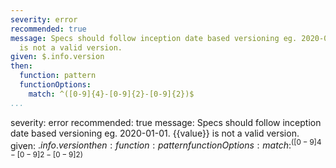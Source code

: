 ---
severity: error
recommended: true
message: Specs should follow inception date based versioning eg. 2020-01-01. {{value}}
  is not a valid version.
given: $.info.version
then:
  function: pattern
  functionOptions:
    match: ^([0-9]{4}-[0-9]{2}-[0-9]{2})$
...severity: error
recommended: true
message: Specs should follow inception date based versioning eg. 2020-01-01. {{value}}
  is not a valid version.
given: $.info.version
then:
  function: pattern
  functionOptions:
    match: ^([0-9]{4}-[0-9]{2}-[0-9]{2})$